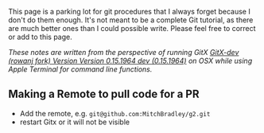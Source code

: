 This page is a parking lot for git procedures that I always forget because I don't do them enough. It's not meant to be a complete Git tutorial, as there are much better ones than I could possible write. Please feel free to correct or add to this page.

_These notes are written from the perspective of running GitX [GitX-dev (rowanj fork) Version Version 0.15.1964 dev (0.15.1964)](http://rowanj.github.io/gitx/) on OSX while using Apple Terminal for command line functions._

## Making a Remote to pull code for a PR

* Add the remote, e.g. `git@github.com:MitchBradley/g2.git`
* restart Gitx or it will not be visible

